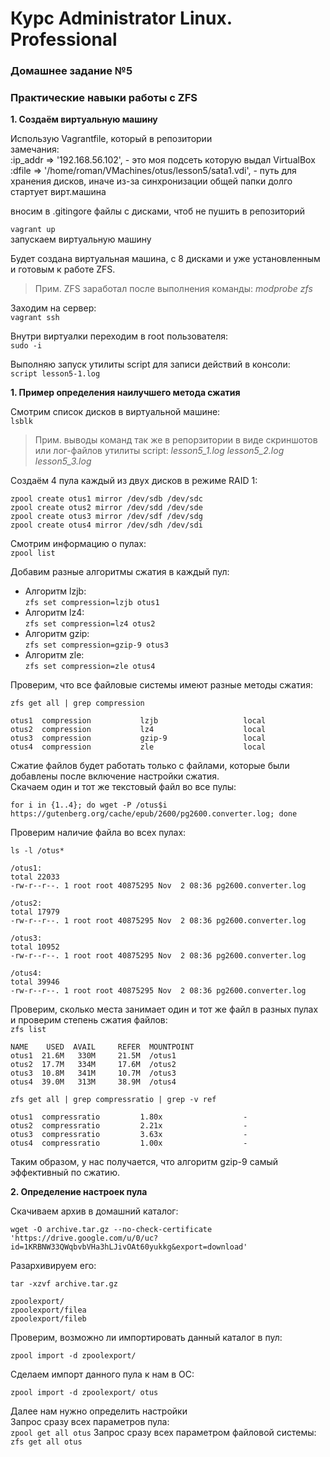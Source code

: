 # Курс Administrator Linux. Professional

### Домашнее задание №5
### Практические навыки работы с ZFS

**1. Создаём виртуальную машину**  
  
Использую Vagrantfile, который в репозитории    
замечания:  
:ip_addr => '192.168.56.102', - это моя подсеть которую выдал VirtualBox  
:dfile => '/home/roman/VMachines/otus/lesson5/sata1.vdi', - путь для хранения дисков, иначе из-за синхронизации общей папки долго стартует вирт.машина  

вносим в .gitingore файлы с дисками, чтоб не пушить в репозиторий

```vagrant up ```  
запускаем виртуальную машину  
  
Будет создана виртуальная машина, с 8 дисками и уже установленным и готовым к работе ZFS.  
>Прим. ZFS заработал после выполнения команды: *modprobe zfs*

Заходим на сервер:  
```vagrant ssh```  

Внутри виртуалки переходим в root пользователя:  
```sudo -i```  

Выполняю запуск утилиты script для записи действий в консоли:  
```script lesson5-1.log```  

**1. Пример определения наилучшего метода сжатия**  

Смотрим список дисков в виртуальной машине:  
```lsblk```

>Прим. выводы команд так же в репорзитории в виде скриншотов или лог-файлов утилиты script: *lesson5_1.log lesson5_2.log lesson5_3.log*

Создаём 4 пула каждый из двух дисков в режиме RAID 1:  
```
zpool create otus1 mirror /dev/sdb /dev/sdc
zpool create otus2 mirror /dev/sdd /dev/sde
zpool create otus3 mirror /dev/sdf /dev/sdg
zpool create otus4 mirror /dev/sdh /dev/sdi
```
Смотрим информацию о пулах:  
```zpool list```

Добавим разные алгоритмы сжатия в каждый пул:  
- Алгоритм lzjb:  
```zfs set compression=lzjb otus1```
- Алгоритм lz4:  
```zfs set compression=lz4 otus2```
- Алгоритм gzip:  
```zfs set compression=gzip-9 otus3```
- Алгоритм zle:  
```zfs set compression=zle otus4```

Проверим, что все файловые системы имеют разные методы сжатия:  

```zfs get all | grep compression```
```
otus1  compression           lzjb                   local
otus2  compression           lz4                    local
otus3  compression           gzip-9                 local
otus4  compression           zle                    local
```

Сжатие файлов будет работать только с файлами, которые были добавлены после включение настройки сжатия.   
Скачаем один и тот же текстовый файл во все пулы:  
```
for i in {1..4}; do wget -P /otus$i https://gutenberg.org/cache/epub/2600/pg2600.converter.log; done
```

Проверим наличие файла во всех пулах:  

```
ls -l /otus*
```
```
/otus1:
total 22033
-rw-r--r--. 1 root root 40875295 Nov  2 08:36 pg2600.converter.log

/otus2:
total 17979
-rw-r--r--. 1 root root 40875295 Nov  2 08:36 pg2600.converter.log

/otus3:
total 10952
-rw-r--r--. 1 root root 40875295 Nov  2 08:36 pg2600.converter.log

/otus4:
total 39946
-rw-r--r--. 1 root root 40875295 Nov  2 08:36 pg2600.converter.log
```

Проверим, сколько места занимает один и тот же файл в разных пулах и проверим степень сжатия файлов:  
```zfs list```
```
NAME    USED  AVAIL     REFER  MOUNTPOINT
otus1  21.6M   330M     21.5M  /otus1
otus2  17.7M   334M     17.6M  /otus2
otus3  10.8M   341M     10.7M  /otus3
otus4  39.0M   313M     38.9M  /otus4
```
```zfs get all | grep compressratio | grep -v ref```
```
otus1  compressratio         1.80x                  -
otus2  compressratio         2.21x                  -
otus3  compressratio         3.63x                  -
otus4  compressratio         1.00x                  -
```
Таким образом, у нас получается, что алгоритм gzip-9 самый эффективный по сжатию.  


**2. Определение настроек пула**  

Скачиваем архив в домашний каталог:  

```
wget -O archive.tar.gz --no-check-certificate 'https://drive.google.com/u/0/uc?id=1KRBNW33QWqbvbVHa3hLJivOAt60yukkg&export=download'
```

Разархивируем его:  

```tar -xzvf archive.tar.gz```
```
zpoolexport/
zpoolexport/filea
zpoolexport/fileb
```

Проверим, возможно ли импортировать данный каталог в пул:  
```
zpool import -d zpoolexport/
```
Сделаем импорт данного пула к нам в ОС:  
```
zpool import -d zpoolexport/ otus
```

Далее нам нужно определить настройки  
Запрос сразу всех параметров пула:  
``zpool get all otus``
Запрос сразу всех параметром файловой системы:  
``zfs get all otus``


